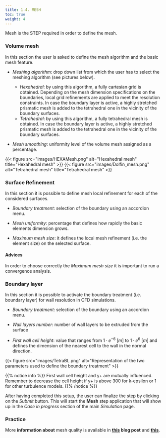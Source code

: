 ```yaml
---
title: 1.4. MESH
toc: true
weight: 4
---
```


Mesh is the STEP required in order to define the mesh.

### Volume mesh

In this section the user is asked to define the mesh algorithm and the basic mesh feature.

- *Meshing algorithm*: drop down list from which the user has to select the meshing algorithm (see pictures below).
	- *Hexahedral*: by using this algorithm, a fully cartesian grid is obtained. Depending on the mesh dimension specifications on the boundaries, local grid refinements are applied to meet the resolution constraints. In case the boundary layer is active, a highly stretched prismatic mesh is added to the tetrahedral one in the vicinity of the boundary surfaces.
	- *Tetrahedral*: by using this algorithm, a fully tetrahedral mesh is obtained. In case the boundary layer is active, a highly stretched prismatic mesh is added to the tetrahedral one in the vicinity of the boundary surfaces.

- *Mesh smoothing*: uniformity level of the volume mesh assigned as a percentage.

{{< figure src="images/HEXAMesh.png" alt="Hexahedral mesh" title="Hexahedral mesh" >}}
{{< figure src="images/Dolfin_mesh.png" alt="Tetrahedral mesh" title="Tetrahedral mesh" >}}

### Surface Refinement

In this section it is possible to define mesh local refinement for each of the considered surfaces.

- *Boundary treatment*: selection of the boundary using an accordion menu.

- *Mesh uniformity*: percentage that defines how rapidly the basic elements dimension grows.

- *Maximum mesh size*: it defines the local mesh refinement (i.e. the element size) on the selected surface.

#### Advices

In order to choose correctly the *Maximum mesh size* it is important to run a convergence analysis.

### Boundary layer

In this section it is possible to activate the boundary treatment (i.e. boundary layer) for wall resolution in CFD simulations.

- *Boundary treatment*: selection of the boundary using an accordion menu.

- *Wall layers number*: number of wall layers to be extruded from the surface

- *First wall cell height*: value that ranges from $1\cdot e^{-6}\ [m]$ to $1\cdot e^6\ [m]$ and defines the dimension of the nearest cell to the wall in the normal direction.

{{< figure src="images/TetraBL.png" alt="Representation of the two parameters used to define the boundary treatment" >}}

{{% notice info %}}
First wall cell height and y+ are mutually influenced. Remember to decrease the cell height if y+ is above 300 for k-epsilon or 1 for other turbulence models.
{{% /notice %}}

After having completed this setup, the user can finalize the step by clicking on the *Submit* button. This will start the **Mesh** step application that will show up in the *Case in progress* section of the main *Simulation* page.

### Practice

More **information about** mesh quality is available in **[this](https://conself.com/blog/4-mesh-issues-poor-accuracy/) blog post** and **[this](https://conself.com/blog/what-is-boundary-layer-and-how-can-you-handle-it/)**.
